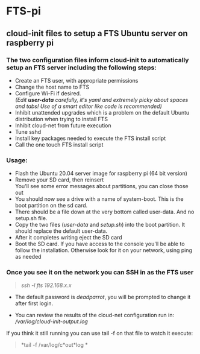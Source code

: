 # FTS-pi
## cloud-init files to setup a FTS Ubuntu server on raspberry pi

### The two configuration files inform cloud-init to automatically setup an FTS server including the following steps:

- Create an FTS user, with appropriate permissions
- Change the host name to FTS
- Configure Wi-Fi if desired.  
*(Edit ***user-data*** carefully, it's yaml and extremely picky about spaces and tabs! Use of a smart editor like *code* is recommended)*
- Inhibit unattended upgrades which is a problem on the default Ubuntu distribution when trying to install FTS
- Inhibit cloud-net from future execution
- Tune sshd
- Install key packages needed to execute the FTS install script
- Call the one touch FTS install script

### Usage:
- Flash the Ubuntu 20.04 server image for raspberry pi (64 bit version)
- Remove your SD card, then reinsert  
You'll see some error messages about partitions, you can close those out
- You should now see a drive with a name of system-boot. This is the boot partition on the sd card. 
- There should be a file down at the very bottom called user-data. And no setup.sh file.
- Copy the two files (*user-data* and *setup.sh*) into the boot partition. It should replace the default user-data.
- After it completes writing eject the SD card
- Boot the SD card. If you have access to the console you'll be able to follow the installation. Otherwise look for it on your network, using ping as needed

### Once you see it on the network you can SSH in as the FTS user
> *ssh -l fts 192.168.x.x*

- The default password is *deadparrot*, you will be prompted to change it after first login.

- You can review the results of the cloud-net configuration run in:  
 */var/log/cloud-init-output.log*

If you think it still running you can use tail -f on that file to watch it execute:
> *tail -f /var/log/c\*out\*log *
